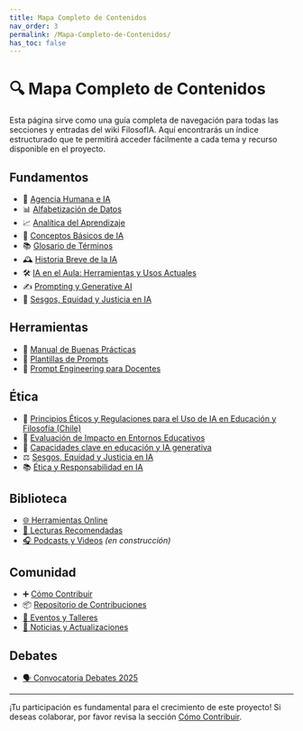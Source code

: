 ```yaml
---
title: Mapa Completo de Contenidos
nav_order: 3
permalink: /Mapa-Completo-de-Contenidos/
has_toc: false
---
```


# 🔍 Mapa Completo de Contenidos

Esta página sirve como una guía completa de navegación para todas las secciones y entradas del wiki FilosofIA. Aquí encontrarás un índice estructurado que te permitirá acceder fácilmente a cada tema y recurso disponible en el proyecto.

## Fundamentos

- 🧠 [Agencia Humana e IA](./Fundamentos/Agencia-Humana-IA.md)
- 📊 [Alfabetización de Datos](./Fundamentos/Alfabetizacion-de-Datos.md)
- 📈 [Analítica del Aprendizaje](./Fundamentos/Analitica-del-Aprendizaje.md)
- 📖 [Conceptos Básicos de IA](./Fundamentos/Conceptos-basicos-IA.md)
- 📚 [Glosario de Términos](./Fundamentos/Glosario-de-Términos.md)
- 🕰️ [Historia Breve de la IA](./Fundamentos/Historia-breve-IA.md)
- 🛠️ [IA en el Aula: Herramientas y Usos Actuales](./Fundamentos/IA-en-el-Aula.md)
- ✍️ [Prompting y Generative AI](./Fundamentos/Prompting-y-Generative-AI.md)
- 🎯 [Sesgos, Equidad y Justicia en IA](./Fundamentos/Sesgos-Equidad-Justicia.md)

## Herramientas

- 📝 [Manual de Buenas Prácticas](./Herramientas/Manual-de-Buenas-Practicas.md)
- 🔧 [Plantillas de Prompts](./Herramientas/Plantillas-de-Prompts.md)
- 🧠 [Prompt Engineering para Docentes](./Herramientas/Prompt-Engineering-para-Docentes.md)


## Ética

- 📜 [Principios Éticos y Regulaciones para el Uso de IA en Educación y Filosofía (Chile)](./Etica/Principios-Eticos-y-Regulaciones.md)
- 🧮 [Evaluación de Impacto en Entornos Educativos](./Etica/Evaluacion-de-Impacto.md)
- 🎯 [Capacidades clave en educación y IA generativa](./Etica/Capacidades-Clave-Educacion-IA.md)
- ⚖️ [Sesgos, Equidad y Justicia en IA](../Fundamentos/Sesgos-Equidad-Justicia.md)
- 📚 [Ética y Responsabilidad en IA](./Etica/Etica-y-Responsabilidad-en-IA.md)

## Biblioteca
- [🌐 Herramientas Online](./Biblioteca/Herramientas-Online.md)
- [📘 Lecturas Recomendadas](./Biblioteca/Lecturas-Recomendadas.md)
- [🎧 Podcasts y Videos](./Biblioteca/Podcasts-Videos.md) _(*en construcción*)_


## Comunidad

- ➕ [Cómo Contribuir](./Comunidad/Como-Contribuir.md)
- 📦 [Repositorio de Contribuciones](./Comunidad/Repositorio-Contribuciones.md)
- [📅 Eventos y Talleres](./Comunidad/Eventos-Talleres.md)
- [📝 Noticias y Actualizaciones](./Comunidad/Noticias-Actualizaciones.md)

## Debates

- [🗣️ Convocatoria Debates 2025](./Debates/2025/Convocatoria-2025.md)

---

¡Tu participación es fundamental para el crecimiento de este proyecto! Si deseas colaborar, por favor revisa la sección [Cómo Contribuir](../Comunidad/Como-Contribuir.md).
